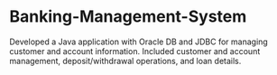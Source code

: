 # Banking-Management-System
 Developed a Java application with Oracle DB and JDBC for managing customer and account information.  Included customer and account management, deposit/withdrawal operations, and loan details. 
